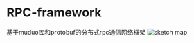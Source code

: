 # RPC-framework
基于muduo库和protobuf的分布式rpc通信网络框架
![sketch map](https://user-images.githubusercontent.com/71738406/235669608-5c8b4ea7-e934-4911-975a-8daacc4bd006.png)
